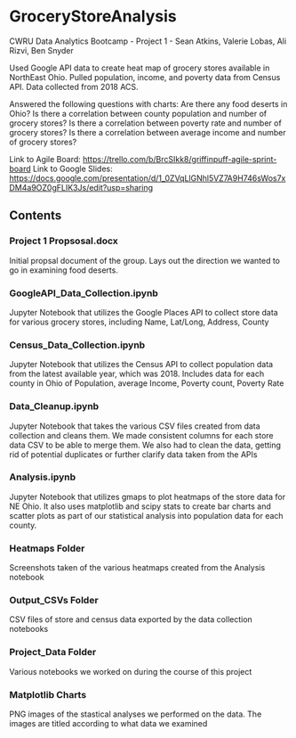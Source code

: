 # GroceryStoreAnalysis
CWRU Data Analytics Bootcamp - Project 1 - Sean Atkins, Valerie Lobas, Ali Rizvi, Ben Snyder

Used Google API data to create heat map of grocery stores available in NorthEast Ohio.
Pulled population, income, and poverty data from Census API. Data collected from 2018 ACS.

Answered the following questions with charts:
Are there any food deserts in Ohio?
Is there a correlation between county population and number of grocery stores?
Is there a correlation between poverty rate and number of grocery stores?
Is there a correlation between average income and number of grocery stores?

Link to Agile Board: https://trello.com/b/BrcSIkk8/griffinpuff-agile-sprint-board
Link to Google Slides: https://docs.google.com/presentation/d/1_0ZVqLlGNhl5VZ7A9H746sWos7xDM4a9OZ0gFLIK3Js/edit?usp=sharing

## Contents
### Project 1 Propsosal.docx
Initial propsal document of the group. Lays out the direction we wanted to go in examining food deserts.

### GoogleAPI_Data_Collection.ipynb
Jupyter Notebook that utilizes the Google Places API to collect store data for various grocery stores, including Name, Lat/Long, Address, County

### Census_Data_Collection.ipynb
Jupyter Notebook that utilizes the Census API to collect population data from the latest available year, which was 2018. Includes data for each county in Ohio of Population, average Income, Poverty count, Poverty Rate

### Data_Cleanup.ipynb
Jupyter Notebook that takes the various CSV files created from data collection and cleans them. We made consistent columns for each store data CSV to be able to merge them. We also had to clean the data, getting rid of potential duplicates or further clarify data taken from the APIs

### Analysis.ipynb
Jupyter Notebook that utilizes gmaps to plot heatmaps of the store data for NE Ohio. It also uses matplotlib and scipy stats to create bar charts and scatter plots as part of our statistical analysis into population data for each county.

### Heatmaps Folder
Screenshots taken of the various heatmaps created from the Analysis notebook

### Output_CSVs Folder
CSV files of store and census data exported by the data collection notebooks

### Project_Data Folder
Various notebooks we worked on during the course of this project

### Matplotlib Charts
PNG images of the stastical analyses we performed on the data. The images are titled according to what data we examined
